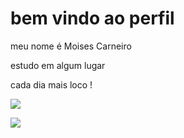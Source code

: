 # bem vindo ao perfil

meu nome é Moises Carneiro

estudo em algum lugar 

cada dia mais loco !

![](https://media1.tenor.com/m/ryN1eiH0HG0AAAAC/killing-joke-joker.gif)

![](https://media1.tenor.com/m/Xa3KRCTJUuUAAAAd/homelander-theboysfinale.gif)
